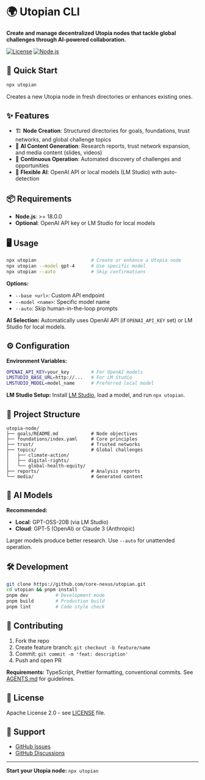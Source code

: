# 🌍 Utopian CLI

**Create and manage decentralized Utopia nodes that tackle global challenges through AI-powered collaboration.**

[![License](https://img.shields.io/badge/license-Apache--2.0-blue.svg)](LICENSE)
[![Node.js](https://img.shields.io/badge/node-%3E%3D18.0.0-brightgreen.svg)](https://nodejs.org/)

## 🚀 Quick Start

```bash
npx utopian
```

Creates a new Utopia node in fresh directories or enhances existing ones.

## ✨ Features

- 🏗️ **Node Creation**: Structured directories for goals, foundations, trust networks, and global challenge topics
- 🧠 **AI Content Generation**: Research reports, trust network expansion, and media content (slides, videos)
- 🔄 **Continuous Operation**: Automated discovery of challenges and opportunities
- 🤝 **Flexible AI**: OpenAI API or local models (LM Studio) with auto-detection

## 📦 Requirements

- **Node.js**: >= 18.0.0
- **Optional**: OpenAI API key or LM Studio for local models

## 🖥️ Usage

```bash
npx utopian                    # Create or enhance a Utopia node
npx utopian --model gpt-4      # Use specific model
npx utopian --auto             # Skip confirmations
```

**Options:**
- `--base <url>`: Custom API endpoint
- `--model <name>`: Specific model name  
- `--auto`: Skip human-in-the-loop prompts

**AI Selection:** Automatically uses OpenAI API (if `OPENAI_API_KEY` set) or LM Studio for local models.

## ⚙️ Configuration

**Environment Variables:**
```bash
OPENAI_API_KEY=your_key        # For OpenAI models
LMSTUDIO_BASE_URL=http://...   # For LM Studio
LMSTUDIO_MODEL=model_name      # Preferred local model
```

**LM Studio Setup:** Install [LM Studio](https://lmstudio.ai/), load a model, and run `npx utopian`.

## 📁 Project Structure

```
utopia-node/
├── goals/README.md            # Node objectives
├── foundations/index.yaml     # Core principles  
├── trust/                     # Trusted networks
├── topics/                    # Global challenges
│   ├── climate-action/
│   ├── digital-rights/
│   └── global-health-equity/
├── reports/                   # Analysis reports
└── media/                     # Generated content
```

## 🤖 AI Models

**Recommended:**
- **Local**: GPT-OSS-20B (via LM Studio)
- **Cloud**: GPT-5 (OpenAI) or Claude 3 (Anthropic)

Larger models produce better research. Use `--auto` for unattended operation.

## 🛠️ Development

```bash
git clone https://github.com/core-nexus/utopian.git
cd utopian && pnpm install
pnpm dev          # Development mode
pnpm build        # Production build
pnpm lint         # Code style check
```

## 🤝 Contributing

1. Fork the repo
2. Create feature branch: `git checkout -b feature/name`  
3. Commit: `git commit -m 'feat: description'`
4. Push and open PR

**Requirements:** TypeScript, Prettier formatting, conventional commits. See [AGENTS.md](AGENTS.md) for guidelines.

## 📄 License

Apache License 2.0 - see [LICENSE](LICENSE) file.

## 🙋 Support

- [GitHub Issues](https://github.com/core-nexus/utopian/issues)
- [GitHub Discussions](https://github.com/core-nexus/utopian/discussions)

---

**Start your Utopia node:** `npx utopian`
